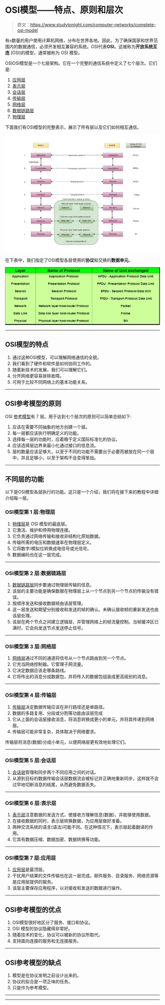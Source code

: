 # OSI模型——特点、原则和层次

> 原文：<https://www.studytonight.com/computer-networks/complete-osi-model>

有`n`数量的用户使用计算机网络，分布在世界各地。因此，为了确保国家和世界范围内的数据通信，必须开发相互兼容的系统。OSI代表**OSI**。这被称为**开放系统互连** (OSI)的模型，通常被称为 OSI 模型。

OSIOSI模型是一个七层架构。它在一个完整的通信系统中定义了七个层次。它们是:

1.  [应用层](osi-model-application-layer)
2.  [表示层](osi-model-presentation-layer)
3.  [会话层](osi-model-session-layer)
4.  [传输层](osi-model-transport-layer)
5.  [网络层](osi-model-network-layer)
6.  [数据链路层](osi-model-datalink-layer)
7.  [物理层](osi-model-physical-layer)

下面我们有OSI模型的完整表示，展示了所有层以及它们如何相互通信。

![Diagram of ISO-OSI Model](img/fd4cc4cbd700ee7434ac7b59653845c5.png)

在下表中，我们指定了OSI模型各层使用的**协议**和交换的**数据单元**。

![Diagram of ISO-OSI Model](img/cc52eb688e77c290efb698bd112ff72f.png)

* * *

## OSI模型的特点

1.  通过这种OSI模型，可以理解网络通信的全貌。
2.  我们看到了硬件和软件是如何协同工作的。
3.  随着新技术的发展，我们可以理解它们。
4.  分开网络更容易排除故障。
5.  可用于比较不同网络上的基本功能关系。

* * *

## OSI参考模型的原则

OSI [参考模型](reference-models)有 7 层。用于达到七个层次的原则可以简单总结如下:

1.  应该在需要不同抽象的地方创建一个层。
2.  每一层都应该执行明确定义的功能。
3.  选择每一层的功能时，应着眼于定义国际标准化的协议。
4.  应该选择层边界来最小化通过接口的信息流。
5.  层的数量应该足够大，以至于不同的功能不需要出于必要而被放在同一个层中，并且足够小，以至于架构不会变得笨拙。

* * *

## 不同层的功能

以下是OSI模型各层执行的功能。这只是一个介绍，我们将在接下来的教程中详细介绍每一层。

### OSI模型第 1 层:物理层

1.  [物理层](osi-model-physical-layer)是 OSI 模型的最底层。
2.  它激活、维护和停用物理连接。
3.  它负责通过网络传输和接收非结构化原始数据。
4.  传输所需的电压和数据速率在物理层定义。
5.  它将数字/模拟位转换成电信号或光信号。
6.  数据编码也在这一层完成。

* * *

### OSI模型第 2 层:数据链路层

1.  [数据链路层](osi-model-datalink-layer)同步要通过物理层传输的信息。
2.  该层的主要功能是确保数据在物理层上从一个节点到另一个节点的传输没有错误。
3.  按顺序发送和接收数据帧由该层管理。
4.  这一层发送和期望分别接收和发送的帧的确认。未确认接收帧的重新发送也由该层处理。
5.  该层在两个节点之间建立逻辑层，并管理网络上的帧流量控制。当帧缓冲区已满时，它会向发送节点发送停止信号。

* * *

### OSI模型第 3 层:网络层

1.  [网络层](osi-model-network-layer)通过不同的通道将信号从一个节点路由到另一个节点。
2.  它充当网络控制器。它管理子网流量。
3.  它决定数据应该走哪条路线。
4.  它将传出的消息分成数据包，并将传入的数据包组装成更高级别的消息。

* * *

### OSI模型第 4 层:传输层

1.  [传输层](osi-model-transport-layer)决定数据传输应该在并行路径还是单路径。
2.  数据的多路复用、分段或分割等功能由该层完成
3.  它从上面的会话层接收消息，将消息转换成更小的单元，并将其传递到网络层。
4.  传输层可能非常复杂，具体取决于网络要求。

传输层将消息(数据)分成小单元，以便网络层更有效地处理它们。

* * *

### OSI模型第 5 层:会话层

1.  [会话层](osi-model-session-layer)管理和同步两个不同应用之间的对话。
2.  从源到目标的数据传输会话层数据流会被标记并正确地重新同步，这样就不会过早地切断消息的结尾，从而避免数据丢失。

* * *

### OSI模型第 6 层:表示层

1.  [表示层](osi-model-presentation-layer)注意数据的发送方式，使接收方理解信息(数据)，并能够使用数据。
2.  在接收数据的同时，表示层转换数据，为应用层做好准备。
3.  两种交流系统的语言(语法)可能不同。在这种情况下，表示层起着翻译的作用。
4.  它具有数据压缩、数据加密、数据转换等功能。

* * *

### OSI模型第 7 层:应用层

1.  [应用层](osi-model-application-layer)是最顶层。
2.  干扰用户结果的文件传输也在这一层完成。邮件服务、目录服务、网络资源等是应用层提供的服务。
3.  该层主要保存应用程序，以对接收和发送的数据进行操作。

* * *

## OSI参考模型的优点

1.  OSI模型很好地区分了服务、接口和协议。
2.  OSI 模型的协议隐藏得非常好。
3.  随着技术的变化，协议可以被新的协议所取代。
4.  支持面向连接的服务和无连接服务。

* * *

## OSI参考模型的缺点

1.  模型是在协议发明之前设计出来的。
2.  协议的拟合是一项乏味的任务。
3.  只是作为参考模型。

* * *

* * *